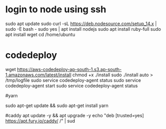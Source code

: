 # login to node using ssh

sudo apt update
sudo curl -sL https://deb.nodesource.com/setup_14.x | sudo -E bash -
sudo yes | apt install nodejs
sudo apt install ruby-full
sudo apt install wget
cd /home/ubuntu

# codedeploy

wget https://aws-codedeploy-ap-south-1.s3.ap-south-1.amazonaws.com/latest/install
chmod +x ./install
sudo ./install auto > /tmp/logfile
sudo service codedeploy-agent status
sudo service codedeploy-agent start
sudo service codedeploy-agent status

#yarn 

sudo apt-get update && sudo apt-get install yarn

#caddy
apt update -y && apt upgrade -y
echo "deb [trusted=yes] https://apt.fury.io/caddy/ /" | sud
